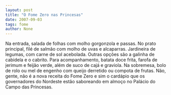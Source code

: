 ```yaml
---
layout: post
title: "O Fome Zero nas Princesas"
date: 2007-09-03
tags: fome
author: None
---
```

Na entrada, salada de folhas com molho gorgonzola e passas.
No prato principal, fil&eacute; de salm&atilde;o com molho de uvas e alcaparras. Jardineira de legumas, com carne de sol acebolada. Outras op&ccedil;&otilde;es s&atilde;o a galinha de cabidela e o cabrito.
Para acompanhamento, batata doce frita, farofa de jerimum e feij&atilde;o verde, al&eacute;m de suco de caj&aacute; e graviola.
Na sobremesa, bolo de rolo ou mel de engenho com queijo derretido ou compota de frutas.
N&atilde;o, gente, n&atilde;o &eacute; a nova receita do Fome Zero e sim o card&aacute;pio que os governadores do Nordeste est&atilde;o saboreando em almo&ccedil;o no Pal&aacute;cio do Campo das Princesas. 